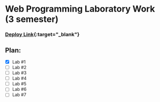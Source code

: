 # Web Programming Laboratory Work (3 semester)
### [Deploy Link](https://shavuhas.github.io/web-3-semester){:target="_blank"}
## Plan:
- [x] Lab #1
- [ ] Lab #2  
- [ ] Lab #3
- [ ] Lab #4
- [ ] Lab #5
- [ ] Lab #6
- [ ] Lab #7